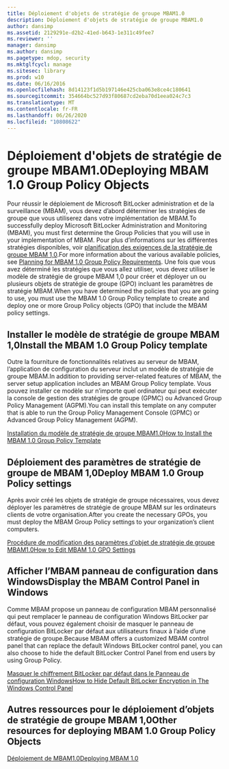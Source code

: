 ```yaml
---
title: Déploiement d'objets de stratégie de groupe MBAM1.0
description: Déploiement d'objets de stratégie de groupe MBAM1.0
author: dansimp
ms.assetid: 2129291e-d2b2-41ed-b643-1e311c49fee7
ms.reviewer: ''
manager: dansimp
ms.author: dansimp
ms.pagetype: mdop, security
ms.mktglfcycl: manage
ms.sitesec: library
ms.prod: w10
ms.date: 06/16/2016
ms.openlocfilehash: 8d14123f1d5b197146e425cba063e8ce4c180641
ms.sourcegitcommit: 354664bc527d93f80687cd2eba70d1eea024c7c3
ms.translationtype: MT
ms.contentlocale: fr-FR
ms.lasthandoff: 06/26/2020
ms.locfileid: "10808622"
---
```

# <span data-ttu-id="5a8be-103">Déploiement d'objets de stratégie de groupe MBAM1.0</span><span class="sxs-lookup"><span data-stu-id="5a8be-103">Deploying MBAM 1.0 Group Policy Objects</span></span>


<span data-ttu-id="5a8be-104">Pour réussir le déploiement de Microsoft BitLocker administration et de la surveillance (MBAM), vous devez d’abord déterminer les stratégies de groupe que vous utiliserez dans votre implémentation de MBAM.</span><span class="sxs-lookup"><span data-stu-id="5a8be-104">To successfully deploy Microsoft BitLocker Administration and Monitoring (MBAM), you must first determine the Group Policies that you will use in your implementation of MBAM.</span></span> <span data-ttu-id="5a8be-105">Pour plus d’informations sur les différentes stratégies disponibles, voir [planification des exigences de la stratégie de groupe MBAM 1,0](planning-for-mbam-10-group-policy-requirements.md).</span><span class="sxs-lookup"><span data-stu-id="5a8be-105">For more information about the various available policies, see [Planning for MBAM 1.0 Group Policy Requirements](planning-for-mbam-10-group-policy-requirements.md).</span></span> <span data-ttu-id="5a8be-106">Une fois que vous avez déterminé les stratégies que vous allez utiliser, vous devez utiliser le modèle de stratégie de groupe MBAM 1,0 pour créer et déployer un ou plusieurs objets de stratégie de groupe (GPO) incluant les paramètres de stratégie MBAM.</span><span class="sxs-lookup"><span data-stu-id="5a8be-106">When you have determined the policies that you are going to use, you must use the MBAM 1.0 Group Policy template to create and deploy one or more Group Policy objects (GPO) that include the MBAM policy settings.</span></span>

## <span data-ttu-id="5a8be-107">Installer le modèle de stratégie de groupe MBAM 1,0</span><span class="sxs-lookup"><span data-stu-id="5a8be-107">Install the MBAM 1.0 Group Policy template</span></span>


<span data-ttu-id="5a8be-108">Outre la fourniture de fonctionnalités relatives au serveur de MBAM, l’application de configuration du serveur inclut un modèle de stratégie de groupe MBAM.</span><span class="sxs-lookup"><span data-stu-id="5a8be-108">In addition to providing server-related features of MBAM, the server setup application includes an MBAM Group Policy template.</span></span> <span data-ttu-id="5a8be-109">Vous pouvez installer ce modèle sur n’importe quel ordinateur qui peut exécuter la console de gestion des stratégies de groupe (GPMC) ou Advanced Group Policy Management (AGPM).</span><span class="sxs-lookup"><span data-stu-id="5a8be-109">You can install this template on any computer that is able to run the Group Policy Management Console (GPMC) or Advanced Group Policy Management (AGPM).</span></span>

[<span data-ttu-id="5a8be-110">Installation du modèle de stratégie de groupe MBAM1.0</span><span class="sxs-lookup"><span data-stu-id="5a8be-110">How to Install the MBAM 1.0 Group Policy Template</span></span>](how-to-install-the-mbam-10-group-policy-template.md)

## <span data-ttu-id="5a8be-111">Déploiement des paramètres de stratégie de groupe de MBAM 1,0</span><span class="sxs-lookup"><span data-stu-id="5a8be-111">Deploy MBAM 1.0 Group Policy settings</span></span>


<span data-ttu-id="5a8be-112">Après avoir créé les objets de stratégie de groupe nécessaires, vous devez déployer les paramètres de stratégie de groupe MBAM sur les ordinateurs clients de votre organisation.</span><span class="sxs-lookup"><span data-stu-id="5a8be-112">After you create the necessary GPOs, you must deploy the MBAM Group Policy settings to your organization’s client computers.</span></span>

[<span data-ttu-id="5a8be-113">Procédure de modification des paramètres d'objet de stratégie de groupe MBAM1.0</span><span class="sxs-lookup"><span data-stu-id="5a8be-113">How to Edit MBAM 1.0 GPO Settings</span></span>](how-to-edit-mbam-10-gpo-settings.md)

## <span data-ttu-id="5a8be-114">Afficher l’MBAM panneau de configuration dans Windows</span><span class="sxs-lookup"><span data-stu-id="5a8be-114">Display the MBAM Control Panel in Windows</span></span>


<span data-ttu-id="5a8be-115">Comme MBAM propose un panneau de configuration MBAM personnalisé qui peut remplacer le panneau de configuration Windows BitLocker par défaut, vous pouvez également choisir de masquer le panneau de configuration BitLocker par défaut aux utilisateurs finaux à l’aide d’une stratégie de groupe.</span><span class="sxs-lookup"><span data-stu-id="5a8be-115">Because MBAM offers a customized MBAM control panel that can replace the default Windows BitLocker control panel, you can also choose to hide the default BitLocker Control Panel from end users by using Group Policy.</span></span>

[<span data-ttu-id="5a8be-116">Masquer le chiffrement BitLocker par défaut dans le Panneau de configuration Windows</span><span class="sxs-lookup"><span data-stu-id="5a8be-116">How to Hide Default BitLocker Encryption in The Windows Control Panel</span></span>](how-to-hide-default-bitlocker-encryption-in-the-windows-control-panel.md)

## <span data-ttu-id="5a8be-117">Autres ressources pour le déploiement d’objets de stratégie de groupe MBAM 1,0</span><span class="sxs-lookup"><span data-stu-id="5a8be-117">Other resources for deploying MBAM 1.0 Group Policy Objects</span></span>


[<span data-ttu-id="5a8be-118">Déploiement de MBAM1.0</span><span class="sxs-lookup"><span data-stu-id="5a8be-118">Deploying MBAM 1.0</span></span>](deploying-mbam-10.md)

 

 





